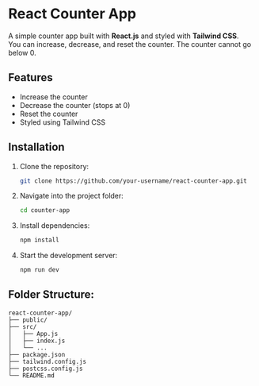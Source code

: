 # React Counter App

A simple counter app built with **React.js** and styled with **Tailwind CSS**.  
You can increase, decrease, and reset the counter. The counter cannot go below 0.

## Features

- Increase the counter
- Decrease the counter (stops at 0)
- Reset the counter
- Styled using Tailwind CSS

## Installation

1. Clone the repository:
   ```bash
   git clone https://github.com/your-username/react-counter-app.git
   ```
2. Navigate into the project folder:
   ```bash
   cd counter-app
   ```
3. Install dependencies:
   ```bash
   npm install
   ```
4. Start the development server:
   ```bash
   npm run dev
   ```

## Folder Structure:

    react-counter-app/
    ├── public/
    ├── src/
    │   ├── App.js
    │   ├── index.js
    │   └── ...
    ├── package.json
    ├── tailwind.config.js
    ├── postcss.config.js
    └── README.md
